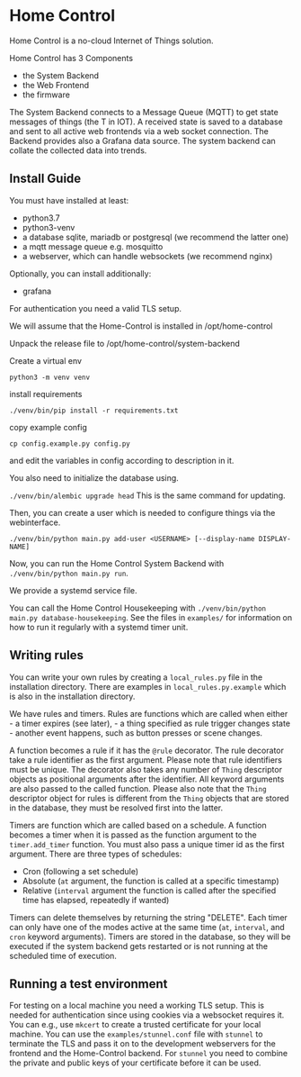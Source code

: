 # Home Control

Home Control is a no-cloud Internet of Things solution. 

Home Control has 3 Components
- the System Backend
- the Web Frontend
- the firmware

The System Backend connects to a Message Queue (MQTT) to get state messages of things (the T in IOT). A received state is saved to a database and sent to all active web frontends via a web socket connection.
The Backend provides also a Grafana data source.
The system backend can collate the collected data into trends.

## Install Guide

You must have installed at least:
- python3.7
- python3-venv
- a database sqlite, mariadb or postgresql (we recommend the latter one)
- a mqtt message queue e.g. mosquitto
- a webserver, which can handle websockets (we recommend nginx)

Optionally, you can install additionally:
- grafana

For authentication you need a valid TLS setup.

We will assume that the Home-Control is installed in /opt/home-control

Unpack the release file to /opt/home-control/system-backend

Create a virtual env 

`python3 -m venv venv`

install requirements 

`./venv/bin/pip install -r requirements.txt`

copy example config 

`cp config.example.py config.py`

and edit the variables in config according to description in it.

You also need to initialize the database using.

`./venv/bin/alembic upgrade head`
This is the same command for updating.

Then, you can create a user which is needed to configure things via the webinterface.

`./venv/bin/python main.py add-user <USERNAME> [--display-name DISPLAY-NAME]`

Now, you can run the Home Control System Backend with
`./venv/bin/python main.py run`.

We provide a systemd service file.

You can call the Home Control Housekeeping with
`./venv/bin/python main.py database-housekeeping`.
See the files in `examples/` for information on how to run it regularly with a systemd timer unit.


## Writing rules
You can write your own rules by creating a `local_rules.py` file in the installation directory.
There are examples in `local_rules.py.example` which is also in the installation directory.

We have rules and timers.
Rules are functions which are called when either
    - a timer expires (see later),
    - a thing specified as rule trigger changes state
    - another event happens, such as button presses or scene changes.

A function becomes a rule if it has the `@rule` decorator. The rule decorator take a rule identifier as the first argument. Please note that rule identifiers must be unique.
The decorator also takes any number of `Thing` descriptor objects as positional arguments after the identifier. All keyword arguments are also passed to the called function.
Please also note that the `Thing` descriptor object for rules is different from the `Thing` objects that are stored in the database, they must be resolved first into the latter.

Timers are function which are called based on a schedule. A function becomes a timer when it is passed as the function argument to the `timer.add_timer` function.
You must also pass a unique timer id as the first argument.
There are three types of schedules:
- Cron (following a set schedule)
- Absolute (`at` argument, the function is called at a specific timestamp)
- Relative (`interval` argument the function is called after the specified time has elapsed, repeatedly if wanted)

Timers can delete themselves by returning the string "DELETE".
Each timer can only have one of the modes active at the same time (`at`, `interval`, and `cron` keyword arguments).
Timers are stored in the database, so they will be executed if the system backend gets restarted or is not running at the scheduled time of execution.

## Running a test environment

For testing on a local machine you need a working TLS setup. This is needed for authentication since using cookies via a websocket requires it.
You can e.g., use `mkcert` to create a trusted certificate for your local machine.
You can use the `examples/stunnel.conf` file with `stunnel` to terminate the TLS and pass it on to the development webservers for the frontend and the Home-Control backend.
For `stunnel` you need to combine the private and public keys of your certificate before it can be used.
